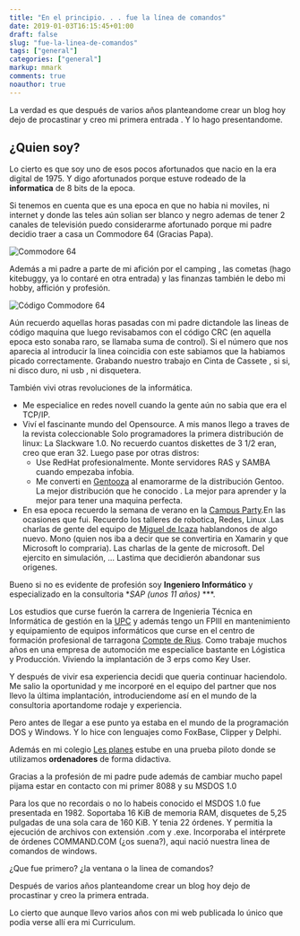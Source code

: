 ```yaml
---
title: "En el principio. . . fue la línea de comandos"
date: 2019-01-03T16:15:45+01:00
draft: false
slug: "fue-la-linea-de-comandos"
tags: ["general"]
categories: ["general"]
markup: mmark
comments: true 
noauthor: true 
---
```


La verdad es que después de varios años planteandome crear un blog hoy dejo de procastinar y creo mi primera entrada . Y lo hago presentandome.

<!--more-->

## ¿Quien soy?

Lo cierto es que soy uno de esos pocos afortunados que nacio en la era digital de 1975. Y digo afortunados porque estuve rodeado de la **informatica** de 8 bits de la epoca. 

Si tenemos en cuenta que es una epoca en que no habia ni moviles, ni internet y  donde las teles aún solian ser blanco y negro ademas de  tener 2 canales de televisión puedo considerarme afortunado porque mi padre decidio traer a casa un Commodore 64 (Gracias Papa). 

![Commodore 64](http://www.davidpalazon.net/images/commodore64.png)

Además a mi padre a parte de mi afición por el camping , las cometas (hago kitebuggy, ya lo contaré en otra entrada) y las finanzas también le debo mi hobby, affición y profesión. 

![Código Commodore 64](http://www.davidpalazon.net/images/codigo64.png)

 Aún recuerdo aquellas horas pasadas con mi padre dictandole las lineas de código maquina que luego revisabamos con el código CRC (en aquella epoca esto sonaba raro, se llamaba suma de control). Si el número que nos aparecia al introducir la linea coincidia con este sabiamos que la habiamos picado correctamente. Grabando nuestro trabajo en Cinta de Cassete , si si, ni disco duro, ni usb , ni disquetera.
 
También vivi otras revoluciones de la informática. 

* Me especialice en redes novell cuando la gente aún no sabia que era el  TCP/IP.
* Viví el fascinante mundo del Opensource. A mis manos llego a traves de la revista coleccionable  Solo programadores  la primera distribución de linux: La Slackware 1.0. No recuerdo cuantos diskettes de 3 1/2 eran, creo que eran 32. Luego pase por otras distros:
	*  Use RedHat profesionalmente. Monte servidores RAS y SAMBA  cuando empezaba infobia.
	*  Me converti en [Gentooza](https://es.wikipedia.org/wiki/Gentoo_Linux) al enamorarme de la distribución Gentoo. La mejor distribución que he conocido . La mejor para aprender y la mejor para tener una maquina perfecta.
* En esa epoca recuerdo la semana de  verano en la [Campus Party](https://es.wikipedia.org/wiki/Campus_Party).En las ocasiones que fui. Recuerdo  los talleres de robotica, Redes, Linux .Las charlas de gente del  equipo de [Miguel de Icaza](https://es.wikipedia.org/wiki/Miguel_de_Icaza) hablandonos de algo nuevo. Mono (quien nos iba a decir que se convertiria en Xamarin y que Microsoft lo compraria). Las charlas de la gente de microsoft. Del ejercito en simulación, ... Lastima que decidierón abandonar sus origenes. 

Bueno si no es evidente de profesión soy **Ingeniero Informático** y especializado en la consultoria  **SAP (unos 11 años)* ***. 

Los estudios que curse fuerón la carrera de  Ingenieria Técnica en Informática de gestión en la [UPC](http://https://www.fib.upc.edu/ca/inici) y además tengo un FPIII en mantenimiento y equipamiento de equipos informáticos que curse en el centro de formación profesional de tarragona   [Compte de Rius](http://www.comtederius.cat/). Como trabaje muchos años en una empresa de automoción me especialice bastante en Lógistica y Producción.  Viviendo la implantación de 3 erps como Key User. 

Y después de vivir esa experiencia decidi que queria continuar haciendolo. Me  salio la oportunidad y me incorporé en el equipo del partner que nos llevo la última implantación,  introduciendome  así en el mundo de la consultoria aportandome rodaje y experiencia. 

Pero antes de llegar a ese punto ya estaba en el mundo de la programación DOS y Windows. Y lo hice con lenguajes como FoxBase, Clipper y Delphi.  



Además en mi colegio [Les planes](http://www.escolalesplanes.com/) estube en una prueba piloto donde se utilizamos **ordenadores** de forma didactiva.

Gracias a la profesión de mi padre pude además de cambiar mucho papel pijama estar en contacto con mi primer 8088 y su MSDOS 1.0

Para los que no recordais o no lo habeis conocido el MSDOS 1.0 fue presentada en 1982. Soportaba 16 KiB de memoria RAM, disquetes de 5,25 pulgadas de una sola cara de 160 KiB. Y tenia  22 órdenes. Y permitia la ejecución de  archivos con extensión .com y .exe. Incorporaba el intérprete de órdenes COMMAND.COM (¿os suena?), aqui nació nuestra linea de comandos de windows.

¿Que fue primero?  ¿la ventana o la linea de comandos?

Después de varios años planteandome crear un blog hoy dejo de procastinar y creo la primera entrada. 

Lo cierto que aunque llevo varios años con mi web publicada lo único que podia verse allí era mi Curriculum. 


